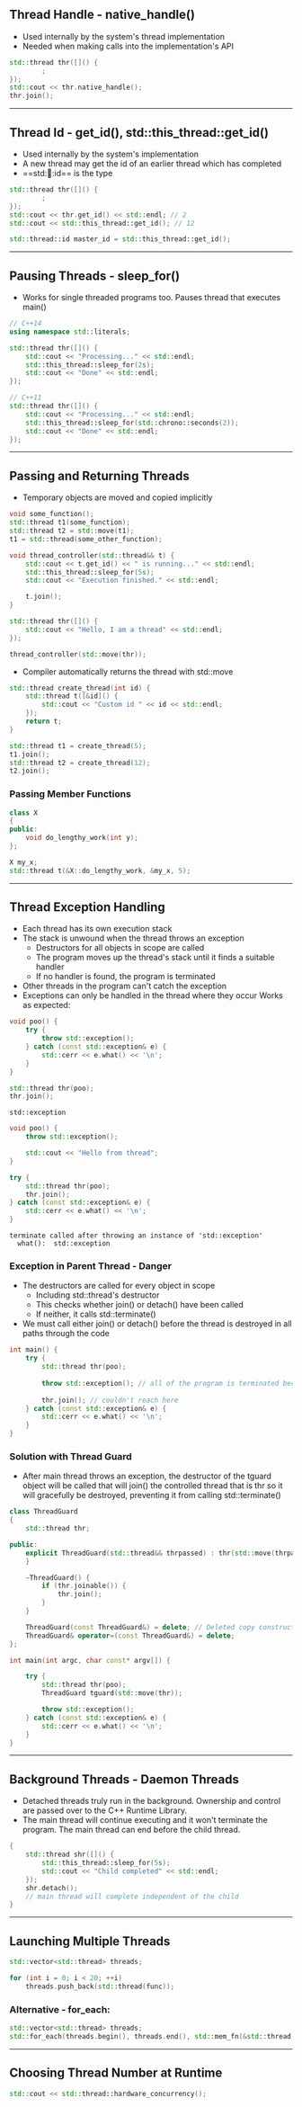 
## Thread Handle - native_handle()

- Used internally by the system's thread implementation
- Needed when making calls into the implementation's API
```cpp
std::thread thr([]() {
        ;
});
std::cout << thr.native_handle();
thr.join();
```

---

## Thread Id - get_id(), std::this_thread::get_id()

- Used internally by the system's implementation
- A new thread may get the id of an earlier thread which has completed
- ==std::thread::id== is the type

```cpp
std::thread thr([]() {
        ;
});
std::cout << thr.get_id() << std::endl; // 2
std::cout << std::this_thread::get_id(); // 12
```

```cpp
std::thread::id master_id = std::this_thread::get_id();
```

---

## Pausing Threads - sleep_for()
- Works for single threaded programs too. Pauses thread that executes main()

```cpp
// C++14
using namespace std::literals;

std::thread thr([]() {
	std::cout << "Processing..." << std::endl;
	std::this_thread::sleep_for(2s);
	std::cout << "Done" << std::endl;
});

// C++11
std::thread thr([]() {
	std::cout << "Processing..." << std::endl;
	std::this_thread::sleep_for(std::chrono::seconds(2));
	std::cout << "Done" << std::endl;
});

```

---

## Passing and Returning Threads

- Temporary objects are moved and copied implicitly
```cpp
void some_function();
std::thread t1(some_function);
std::thread t2 = std::move(t1);
t1 = std::thread(some_other_function);
```


```cpp
void thread_controller(std::thread&& t) {
    std::cout << t.get_id() << " is running..." << std::endl;
    std::this_thread::sleep_for(5s);
    std::cout << "Execution finished." << std::endl;

    t.join();
}

std::thread thr([]() {
	std::cout << "Hello, I am a thread" << std::endl;
});

thread_controller(std::move(thr));
```

- Compiler automatically returns the thread with std::move
```cpp
std::thread create_thread(int id) {
	std::thread t([&id]() {
		std::cout << "Custom id " << id << std::endl;
	});
	return t;
}

std::thread t1 = create_thread(5);
t1.join();
std::thread t2 = create_thread(12);
t2.join();
```

### Passing Member Functions

```cpp
class X
{
public:
    void do_lengthy_work(int y);
};

X my_x;
std::thread t(&X::do_lengthy_work, &my_x, 5);
```

---

## Thread Exception Handling

- Each thread has its own execution stack
- The stack is unwound when the thread throws an exception
	- Destructors for all objects in scope are called
	- The program moves up the thread's stack until it finds a suitable handler
	- If no handler is found, the program is terminated
- Other threads in the program can't catch the exception
- Exceptions can only be handled in the thread where they occur
Works as expected:
```cpp
void poo() {
    try {
        throw std::exception();
    } catch (const std::exception& e) {
        std::cerr << e.what() << '\n';
    }
}

std::thread thr(poo);
thr.join();
```

```
std::exception
```

```cpp
void poo() {
    throw std::exception();

    std::cout << "Hello from thread";
}

try {
	std::thread thr(poo);
	thr.join();
} catch (const std::exception& e) {
	std::cerr << e.what() << '\n';
}
```

```
terminate called after throwing an instance of 'std::exception'
  what():  std::exception
```

### Exception in Parent Thread - Danger

- The destructors are called for every object in scope
	- Including std::thread's destructor
	- This checks whether join() or detach() have been called
	- If neither, it calls std::terminate()
- We must call either join() or detach() before the thread is destroyed in all paths through the code

```cpp
int main() {
	try {
        std::thread thr(poo);
        
        throw std::exception(); // all of the program is terminated because thr can't be joined and it will call std::terminate()
        
        thr.join(); // couldn't reach here
    } catch (const std::exception& e) {
        std::cerr << e.what() << '\n';
    }
}
```

### Solution with Thread Guard

- After main thread throws an exception, the destructor of the tguard object will be called that will join() the controlled thread that is thr so it will gracefully be destroyed, preventing it from calling std::terminate()

```cpp
class ThreadGuard
{
    std::thread thr;

public:
    explicit ThreadGuard(std::thread&& thrpassed) : thr(std::move(thrpassed)) {
    }

    ~ThreadGuard() {
        if (thr.joinable()) {
            thr.join();
        }
    }

    ThreadGuard(const ThreadGuard&) = delete; // Deleted copy constructor to prevent copying
    ThreadGuard& operator=(const ThreadGuard&) = delete;
};

int main(int argc, char const* argv[]) {

    try {
        std::thread thr(poo);
        ThreadGuard tguard(std::move(thr));

        throw std::exception();
    } catch (const std::exception& e) {
        std::cerr << e.what() << '\n';
    }
}
```

---

## Background Threads - Daemon Threads

- Detached threads truly run in the background.  Ownership and control are passed over to the C++ Runtime Library.
- The main thread will continue executing and it won't terminate the program. The main thread can end before the child thread.

```cpp
{
	std::thread shr([]() {
		std::this_thread::sleep_for(5s);
		std::cout << "Child completed" << std::endl;
	});
	shr.detach();
	// main thread will complete independent of the child
}
```

---

## Launching Multiple Threads

```cpp
std::vector<std::thread> threads;

for (int i = 0; i < 20; ++i)
	threads.push_back(std::thread(func));
```

### Alternative - for_each:
```cpp
std::vector<std::thread> threads;
std::for_each(threads.begin(), threads.end(), std::mem_fn(&std::thread::join));
```

---

## Choosing Thread Number at Runtime
```cpp
std::cout << std::thread::hardware_concurrency();
```